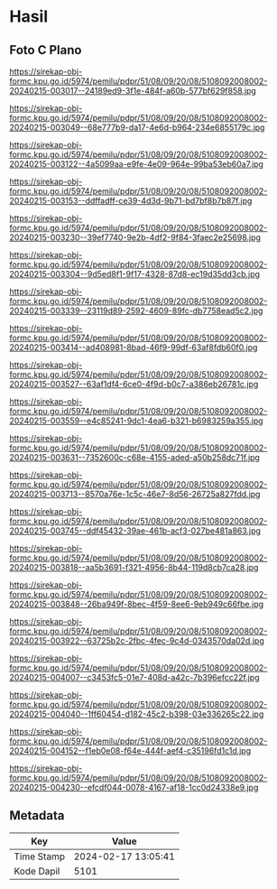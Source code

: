 # Hasil

## Foto C Plano

https://sirekap-obj-formc.kpu.go.id/5974/pemilu/pdpr/51/08/09/20/08/5108092008002-20240215-003017--24189ed9-3f1e-484f-a60b-577bf629f858.jpg

https://sirekap-obj-formc.kpu.go.id/5974/pemilu/pdpr/51/08/09/20/08/5108092008002-20240215-003049--68e777b9-da17-4e6d-b964-234e6855179c.jpg

https://sirekap-obj-formc.kpu.go.id/5974/pemilu/pdpr/51/08/09/20/08/5108092008002-20240215-003122--4a5099aa-e9fe-4e09-964e-99ba53eb60a7.jpg

https://sirekap-obj-formc.kpu.go.id/5974/pemilu/pdpr/51/08/09/20/08/5108092008002-20240215-003153--ddffadff-ce39-4d3d-9b71-bd7bf8b7b87f.jpg

https://sirekap-obj-formc.kpu.go.id/5974/pemilu/pdpr/51/08/09/20/08/5108092008002-20240215-003230--39ef7740-9e2b-4df2-9f84-3faec2e25698.jpg

https://sirekap-obj-formc.kpu.go.id/5974/pemilu/pdpr/51/08/09/20/08/5108092008002-20240215-003304--9d5ed8f1-9f17-4328-87d8-ec19d35dd3cb.jpg

https://sirekap-obj-formc.kpu.go.id/5974/pemilu/pdpr/51/08/09/20/08/5108092008002-20240215-003339--23119d89-2592-4609-89fc-db7758ead5c2.jpg

https://sirekap-obj-formc.kpu.go.id/5974/pemilu/pdpr/51/08/09/20/08/5108092008002-20240215-003414--ad408981-8bad-46f9-99df-63af8fdb60f0.jpg

https://sirekap-obj-formc.kpu.go.id/5974/pemilu/pdpr/51/08/09/20/08/5108092008002-20240215-003527--63af1df4-6ce0-4f9d-b0c7-a386eb26781c.jpg

https://sirekap-obj-formc.kpu.go.id/5974/pemilu/pdpr/51/08/09/20/08/5108092008002-20240215-003559--e4c85241-9dc1-4ea6-b321-b6983259a355.jpg

https://sirekap-obj-formc.kpu.go.id/5974/pemilu/pdpr/51/08/09/20/08/5108092008002-20240215-003631--7352600c-c68e-4155-aded-a50b258dc71f.jpg

https://sirekap-obj-formc.kpu.go.id/5974/pemilu/pdpr/51/08/09/20/08/5108092008002-20240215-003713--8570a76e-1c5c-46e7-8d56-26725a827fdd.jpg

https://sirekap-obj-formc.kpu.go.id/5974/pemilu/pdpr/51/08/09/20/08/5108092008002-20240215-003745--ddf45432-39ae-461b-acf3-027be481a863.jpg

https://sirekap-obj-formc.kpu.go.id/5974/pemilu/pdpr/51/08/09/20/08/5108092008002-20240215-003818--aa5b3691-f321-4956-8b44-119d8cb7ca28.jpg

https://sirekap-obj-formc.kpu.go.id/5974/pemilu/pdpr/51/08/09/20/08/5108092008002-20240215-003848--26ba949f-8bec-4f59-8ee6-9eb949c66fbe.jpg

https://sirekap-obj-formc.kpu.go.id/5974/pemilu/pdpr/51/08/09/20/08/5108092008002-20240215-003922--63725b2c-2fbc-4fec-9c4d-0343570da02d.jpg

https://sirekap-obj-formc.kpu.go.id/5974/pemilu/pdpr/51/08/09/20/08/5108092008002-20240215-004007--c3453fc5-01e7-408d-a42c-7b396efcc22f.jpg

https://sirekap-obj-formc.kpu.go.id/5974/pemilu/pdpr/51/08/09/20/08/5108092008002-20240215-004040--1ff60454-d182-45c2-b398-03e336265c22.jpg

https://sirekap-obj-formc.kpu.go.id/5974/pemilu/pdpr/51/08/09/20/08/5108092008002-20240215-004152--f1eb0e08-f64e-444f-aef4-c35196fd1c1d.jpg

https://sirekap-obj-formc.kpu.go.id/5974/pemilu/pdpr/51/08/09/20/08/5108092008002-20240215-004230--efcdf044-0078-4167-af18-1cc0d24338e9.jpg


## Metadata

| Key        | Value               |
| ---------- | ------------------- |
| Time Stamp | 2024-02-17 13:05:41 |
| Kode Dapil | 5101                |



